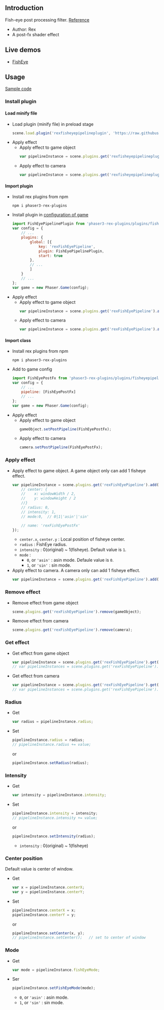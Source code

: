 ## Introduction

Fish-eye post processing filter. [Reference](https://www.geeks3d.com/20140213/glsl-shader-library-fish-eye-and-dome-and-barrel-distortion-post-processing-filters/6/)

- Author: Rex
- A post-fx shader effect

## Live demos

- [FishEye](https://codepen.io/rexrainbow/pen/mdmgLZY)

## Usage

[Sample code](https://github.com/rexrainbow/phaser3-rex-notes/tree/master/examples/shader-fisheye)

### Install plugin

#### Load minify file

- Load plugin (minify file) in preload stage
    ```javascript
    scene.load.plugin('rexfisheyepipelineplugin', 'https://raw.githubusercontent.com/rexrainbow/phaser3-rex-notes/master/dist/rexfisheyepipelineplugin.min.js', true);
    ```
- Apply effect
    - Apply effect to game object
        ```javascript
        var pipelineInstance = scene.plugins.get('rexfisheyepipelineplugin').add(gameObject, config);
        ```
    - Apply effect to camera
        ```javascript
        var pipelineInstance = scene.plugins.get('rexfisheyepipelineplugin').add(camera, config);
        ```

#### Import plugin

- Install rex plugins from npm
    ```
    npm i phaser3-rex-plugins
    ```
- Install plugin in [configuration of game](game.md#configuration)
    ```javascript
    import FishEyePipelinePlugin from 'phaser3-rex-plugins/plugins/fisheyepipeline-plugin.js';
    var config = {
        // ...
        plugins: {
            global: [{
                key: 'rexFishEyePipeline',
                plugin: FishEyePipelinePlugin,
                start: true
            },
            // ...
            ]
        }
        // ...
    };
    var game = new Phaser.Game(config);
    ```
- Apply effect
    - Apply effect to game object
        ```javascript
        var pipelineInstance = scene.plugins.get('rexFishEyePipeline').add(gameObject, config);
        ```
    - Apply effect to camera
        ```javascript
        var pipelineInstance = scene.plugins.get('rexFishEyePipeline').add(camera, config);
        ```

#### Import class

- Install rex plugins from npm
    ```
    npm i phaser3-rex-plugins
    ```
- Add to game config
    ```javascript
    import FishEyePostFx from 'phaser3-rex-plugins/plugins/fisheyepipeline.js';
    var config = {
        // ...
        pipeline: [FishEyePostFx]
        // ...
    };
    var game = new Phaser.Game(config);
    ```
- Apply effect
    - Apply effect to game object
        ```javascript
        gameObject.setPostPipeline(FishEyePostFx);
        ```
    - Apply effect to camera
        ```javascript
        camera.setPostPipeline(FishEyePostFx);
        ```

### Apply effect

- Apply effect to game object. A game object only can add 1 fisheye effect.
    ```javascript
    var pipelineInstance = scene.plugins.get('rexFishEyePipeline').add(gameObject, {
        // center: {
        //    x: windowWidth / 2,
        //    y: windowHeight / 2
        //}
        // radius: 0,
        // intensity: 1,
        // mode:0,  // 0|1|'asin'|'sin'

        // name: 'rexFishEyePostFx'
    });
    ```
    - `center.x`, `center.y` : Local position of fisheye center.
    - `radius` : FishEye radius.
    - `intensity` : 0(original) ~ 1(fisheye). Default value is `1`.
    - `mode` : 
        - `0`, or `'asin'` : asin mode. Defaule value is `0`.
        - `1`, or `'sin'` : sin mode.
- Apply effect to camera. A camera only can add 1 fisheye effect.
    ```javascript
    var pipelineInstance = scene.plugins.get('rexFishEyePipeline').add(camera, config);
    ```

### Remove effect

- Remove effect from game object
    ```javascript
    scene.plugins.get('rexFishEyePipeline').remove(gameObject);
    ```
- Remove effect from camera
    ```javascript
    scene.plugins.get('rexFishEyePipeline').remove(camera);
    ```

### Get effect

- Get effect from game object
    ```javascript
    var pipelineInstance = scene.plugins.get('rexFishEyePipeline').get(gameObject)[0];
    // var pipelineInstances = scene.plugins.get('rexFishEyePipeline').get(gameObject);
    ```
- Get effect from camera
    ```javascript
    var pipelineInstance = scene.plugins.get('rexFishEyePipeline').get(camera)[0];
    // var pipelineInstances = scene.plugins.get('rexFishEyePipeline').get(camera);
    ```

### Radius

- Get
    ```javascript
    var radius = pipelineInstance.radius;
    ```
- Set
    ```javascript
    pipelineInstance.radius = radius;
    // pipelineInstance.radius += value;
    ```
    or
    ```javascript
    pipelineInstance.setRadius(radius);
    ```

### Intensity

- Get
    ```javascript
    var intensity = pipelineInstance.intensity;
    ```
- Set
    ```javascript
    pipelineInstance.intensity = intensity;
    // pipelineInstance.intensity += value;
    ```
    or
    ```javascript
    pipelineInstance.setIntensity(radius);
    ```
    - `intensity` : 0(original) ~ 1(fisheye)

### Center position

Default value is center of window.

- Get
    ```javascript
    var x = pipelineInstance.centerX;
    var y = pipelineInstance.centerY;
    ```
- Set
    ```javascript
    pipelineInstance.centerX = x;
    pipelineInstance.centerY = y;
    ```
    or
    ```javascript
    pipelineInstance.setCenter(x, y);
    // pipelineInstance.setCenter();   // set to center of window
    ```

### Mode

- Get
    ```javascript
    var mode = pipelineInstance.fishEyeMode;
    ```
- Ser
    ```javascript
    pipelineInstance.setFishEyeMode(mode);
    ```
    - `0`, or `'asin'` : asin mode.
    - `1`, or `'sin'` : sin mode.